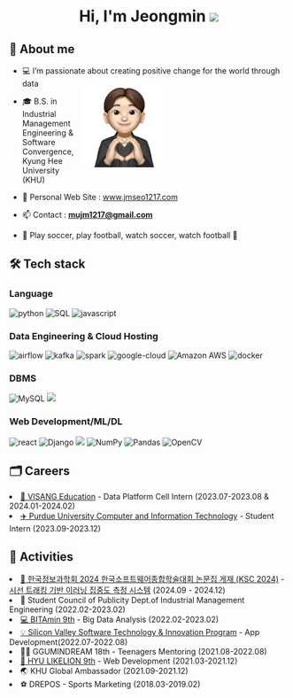 <h1 align="center">Hi, I'm Jeongmin <img width="30px" src="https://raw.githubusercontent.com/iampavangandhi/iampavangandhi/master/gifs/Hi.gif"></h1>
<h2>🎤 About me</h2>

- 💻 I’m passionate about creating positive change for the world through data <img align="right" style="width:10rem; height:auto; margin-right:45%" src="https://github.com/jeongmin1217/jeongmin1217/blob/main/jeongmin.png"/>

- 🎓 B.S. in Industrial Management Engineering & Software Convergence, Kyung Hee University (KHU)

- 📌 Personal Web Site : <a href="https://www.jmseo1217.com/" target="_blank">www.jmseo1217.com</a>

- 📫 Contact : **mujm1217@gmail.com**

- 💜 Play soccer, play football, watch soccer, watch football 💜

<h2>🛠 Tech stack</h2>
<h3>Language</h3>
<p>
     <img src="http://img.shields.io/badge/-Python-3776AB?style=for-the-badge&logo=python&logoColor=ffffff" alt = "python"/>
     <img alt="SQL" src="https://img.shields.io/badge/SQL%20-%23025E8C.svg?style=for-the-badge&logo=amazon-dynamodb&logoColor=white">
     <img src="https://img.shields.io/badge/Javascript-F7DF1E.svg?style=for-the-badge&logo=javascript&logoColor=white" alt="javascript"/>
</p>

<h3>Data Engineering & Cloud Hosting</h3>
<p>
     <img src="https://img.shields.io/badge/Airflow-017CEE?style=for-the-badge&logo=Apache%20Airflow&logoColor=white" alt="airflow"/>
     <img src="https://img.shields.io/badge/Apache%20Kafka-000?style=for-the-badge&logo=apachekafka" alt="kafka"/>
     <img src="https://img.shields.io/badge/Apache%20Spark-DB571B?style=flat-square&logo=apachespark&logoColor=black" alt="spark"/ style="height: 27px;">
     <img src="https://img.shields.io/badge/GoogleCloud-%234285F4.svg?style=for-the-badge&logo=google-cloud&logoColor=white" alt="google-cloud"/>
     <img alt="Amazon AWS" src = "https://img.shields.io/badge/-Amazon%20AWS-000?style=for-the-badge&logo=amazon-aws">
     <img src="https://img.shields.io/badge/docker-%230db7ed.svg?style=for-the-badge&logo=docker&logoColor=white" alt="docker"/>
</p>

<h3>DBMS</h3>
<p>
    <img alt="MySQL" src="https://img.shields.io/badge/MySQL-00000F?style=for-the-badge&logo=mysql&logoColor=white">
     <img src="https://img.shields.io/badge/PostgreSQL-4169E1?style=for-the-badge&logo=postgresql&logoColor=white">
</p>

<h3>Web Development/ML/DL</h3>
<p>
    <img src="https://img.shields.io/badge/reactjs-61DAFB.svg?style=for-the-badge&logo=react&logoColor=white" alt="react"/>
    <img alt="Django" src="https://img.shields.io/badge/Django-092E20?style=for-the-badge&logo=django&logoColor=white">
     <img src="https://img.shields.io/badge/TailwindCSS-06B6D4?style=for-the-badge&logo=tailwindcss&logoColor=white">
    <img alt="NumPy" src="https://img.shields.io/badge/Numpy%20-%23013243.svg?style=for-the-badge&logo=numpy&logoColor=white">
    <img alt="Pandas" src="https://img.shields.io/badge/Pandas%20-%23150458.svg?style=for-the-badge&logo=pandas&logoColor=white">
     <img alt="OpenCV" src="https://img.shields.io/badge/-OpenCV-05122A?style=for-the-badge&logo=opencv&logoColor=white">
</p>

<h2>🗂️ Careers</h2>
<li><a href="https://github.com/jeongmin1217/Visang-Education-Data-Platform-Cell-Review">🏢 VISANG Education</a> - Data Platform Cell Intern (2023.07-2023.08 & 2024.01-2024.02)<br/></li>
<li><a href="https://github.com/Healthcare-of-Things">✈️ Purdue University Computer and Information Technology</a> - Student Intern (2023.09-2023.12)<br/></li>
<h2>📝 Activities</h2>
<li><a href="https://uxc.khu.ac.kr/file/ksc2024/KSC2024_%EC%84%9C%EC%A0%95%EB%AF%BC.pdf" target="_blank">📝 한국정보과학회 2024 한국소프트웨어종합학술대회 논문집 게재 (KSC 2024)</a> - <a href="https://github.com/jeongmin1217/LookAtMe">시선 트래킹 기반 이러닝 집중도 측정 시스템</a> (2024.09 - 2024.12)<br/></li>
<li>🏫 Student Council of Publicity Dept.of Industrial Management Engineering (2022.02-2023.02)<br/></li>
<li><a href="https://github.com/Bitamin9">💻 BITAmin 9th</a> - Big Data Analysis (2022.02-2023.02)<br/></li>
<li><a href="https://github.com/MashUP-MOA/moa">💡 Silicon Valley Software Technology & Innovation Program</a> - App Development(2022.07-2022.08)<br/></li>
<li>🧑‍🏫 GGUMINDREAM 18th - Teenagers Mentoring (2021.08-2022.08)<br/></li>
<li><a href="https://github.com/jeongmin1217/Local-People">🐯 HYU LIKELION 9th</a> - Web Development (2021.03-2021.12)<br/></li>
<li>🌏 KHU Global Ambassador (2021.09-2021.12)<br/></li>
<li>⚽ DREPOS - Sports Marketing (2018.03-2019.02)<br/></li>

<!-- ![Top Langs](https://github-readme-stats.vercel.app/api/top-langs/?username=jeongmin1217&layout=default&theme=gotham&hide=html&hide_border=true&card_width=330)
 -->
